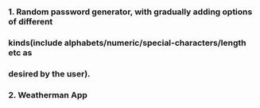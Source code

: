 ### 1. Random password generator, with gradually adding options of different
### kinds(include alphabets/numeric/special-characters/length etc as
###  desired by the user).

### 2. Weatherman App

